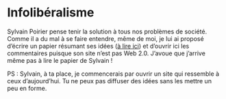# Infolibéralisme

Sylvain Poirier pense tenir la solution à tous nos problèmes de société. Comme il a du mal à se faire entendre, même de moi, je lui ai proposé d’écrire un papier résumant ses idées ([à lire ici](http://spoirier.lautre.net/infoliberalisme.htm)) et d’ouvrir ici les commentaires puisque son site n’est pas Web 2.0. J’avoue que j’arrive même pas à lire le papier de Sylvain !

PS : Sylvain, à ta place, je commencerais par ouvrir un site qui ressemble à ceux d’aujourd’hui. Tu ne peux pas diffuser des idées sans les mettre un peu en forme.